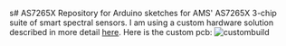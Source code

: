 s# AS7265X
Repository for Arduino sketches for AMS' AS7265X 3-chip suite of smart spectral sensors. I am using a custom hardware solution described in more detail [here](https://hackaday.io/project/143014-compact-25-spectrometer). Here is the custom pcb:
![custombuild](https://user-images.githubusercontent.com/6698410/39849977-e81ad8fa-53c3-11e8-94f1-4f271d90e6a1.jpg)
